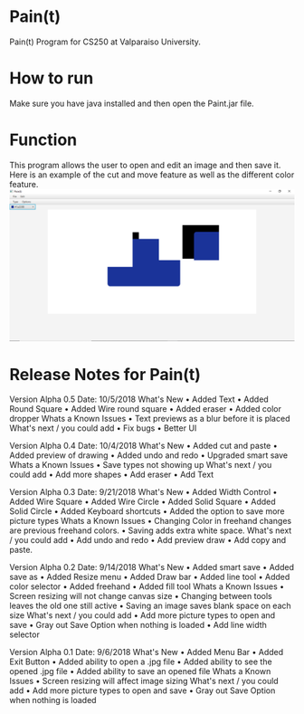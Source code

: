 # Pain(t)
Pain(t) Program for CS250 at Valparaiso University.

# How to run
Make sure you have java installed and then open the Paint.jar file.

# Function
This program allows the user to open and edit an image and then save it. Here is an example of the cut and move feature as well as the different color feature.
![alt text](https://github.com/Quad14/Paint-t-/blob/master/Paint%20Running.PNG)

# Release Notes for Pain(t)

Version Alpha 0.5  Date: 10/5/2018
What's New
•	Added Text
•	Added Round Square
•	Added Wire round square
•	Added eraser
•	Added color dropper
Whats a Known Issues
•	Text previews as a blur before it is placed
What's next / you could add
•	Fix bugs
•	Better UI

Version Alpha 0.4  Date: 10/4/2018
What's New
•	Added cut and paste
•	Added preview of drawing
•	Added undo and redo
•	Upgraded smart save
Whats a Known Issues
•	Save types not showing up
What's next / you could add
•	Add more shapes
•	Add eraser
•	Add Text

Version Alpha 0.3  Date: 9/21/2018
What's New
•	Added Width Control
•	Added Wire Square
•	Added Wire Circle
•	Added Solid Square
•	Added Solid Circle
•	Added Keyboard shortcuts
•	Added the option to save more picture types
Whats a Known Issues
•	Changing Color in freehand changes are previous freehand colors.
•	Saving adds extra white space.
What's next / you could add
•	Add undo and redo
•	Add preview draw
•	Add copy and paste.

Version Alpha 0.2  Date: 9/14/2018
What's New
•	Added smart save
•	Added save as
•	Added Resize menu
•	Added Draw bar
•	Added line tool
•	Added color selector
•	Added freehand
•	Added fill tool
Whats a Known Issues
•	Screen resizing will not change canvas size
•	Changing between tools leaves the old one still active
•	Saving an image saves blank space on each size
What's next / you could add
•	Add more picture types to open and save
•	Gray out Save Option when nothing is loaded
•	Add line width selector

Version Alpha 0.1  Date: 9/6/2018
What's New
•	Added Menu Bar
•	Added Exit Button
•	Added ability to open a .jpg file
•	Added ability to see the opened .jpg file
•	Added ability to save an opened file
Whats a Known Issues
•	Screen resizing will affect image sizing
What's next / you could add
•	Add more picture types to open and save
•	Gray out Save Option when nothing is loaded

